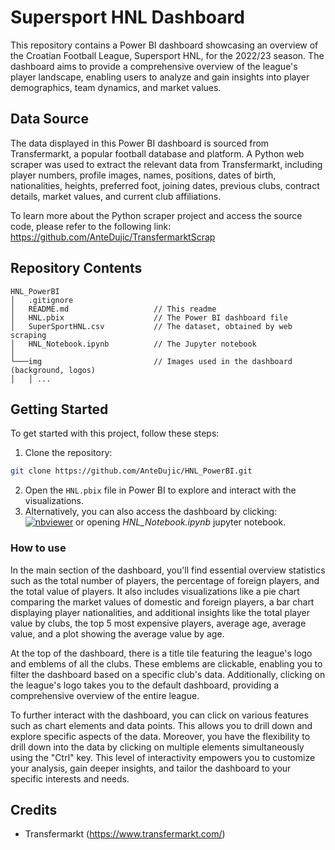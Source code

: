 # Supersport HNL Dashboard

This repository contains a Power BI dashboard showcasing an overview of the Croatian Football League, Supersport HNL, for the 2022/23 season. The dashboard aims to provide a comprehensive overview of the league's player landscape, enabling users to analyze and gain insights into player demographics, team dynamics, and market values.

## Data Source

The data displayed in this Power BI dashboard is sourced from Transfermarkt, a popular football database and platform. A Python web scraper was used to extract the relevant data from Transfermarkt, including player numbers, profile images, names, positions, dates of birth, nationalities, heights, preferred foot, joining dates, previous clubs, contract details, market values, and current club affiliations.

 To learn more about the Python scraper project and access the source code, please refer to the following link: https://github.com/AnteDujic/TransfermarktScrap


## Repository Contents

```
HNL_PowerBI
│   .gitignore
│   README.md                   // This readme
│   HNL.pbix                    // The Power BI dashboard file
│   SuperSportHNL.csv           // The dataset, obtained by web scraping
│   HNL_Notebook.ipynb          // The Jupyter notebook
│
└───img                         // Images used in the dashboard (background, logos)
│   │ ...
```



## Getting Started

To get started with this project, follow these steps:

1. Clone the repository:
```bash
git clone https://github.com/AnteDujic/HNL_PowerBI.git
```
2. Open the `HNL.pbix` file in Power BI to explore and interact with the visualizations.
3. Alternatively, you can also access the dashboard by clicking: [![nbviewer](https://raw.githubusercontent.com/jupyter/design/master/logos/Badges/nbviewer_badge.svg)](https://nbviewer.org/github/AnteDujic/HNL_PowerBI/blob/main/HNL_Notebook.ipynb) or opening *HNL_Notebook.ipynb* jupyter notebook.

### How to use

In the main section of the dashboard, you'll find essential overview statistics such as the total number of players, the percentage of foreign players, and the total value of players. It also includes visualizations like a pie chart comparing the market values of domestic and foreign players, a bar chart displaying player nationalities, and additional insights like the total player value by clubs, the top 5 most expensive players, average age, average value, and a plot showing the average value by age.

At the top of the dashboard, there is a title tile featuring the league's logo and emblems of all the clubs. These emblems are clickable, enabling you to filter the dashboard based on a specific club's data. Additionally, clicking on the league's logo takes you to the default dashboard, providing a comprehensive overview of the entire league.

To further interact with the dashboard, you can click on various features such as chart elements and data points. This allows you to drill down and explore specific aspects of the data. Moreover, you have the flexibility to drill down into the data by clicking on multiple elements simultaneously using the "Ctrl" key. This level of interactivity empowers you to customize your analysis, gain deeper insights, and tailor the dashboard to your specific interests and needs.

## Credits

- Transfermarkt (https://www.transfermarkt.com/)

